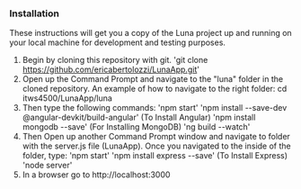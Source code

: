 ### Installation

These instructions will get you a copy of the Luna project up and running on your local machine for development and testing purposes.
 1. Begin by cloning this repository with git.
        'git clone https://github.com/ericabertolozzi/LunaApp.git'
 2. Open up the Command Prompt and navigate to the "luna" folder in the cloned repository. An example of how to navigate to the right folder:
        cd itws4500/LunaApp/luna
 3. Then type the following commands:
        'npm start'
        'npm install --save-dev @angular-devkit/build-angular' (To Install Angular)
        'npm install mongodb --save' (For Installing MongoDB)
        'ng build --watch'
 4. Then Open up another Command Prompt window and navigate to folder with the server.js file (LunaApp). Once you navigated to the inside of the folder, type:
        'npm start'
        'npm install express --save' (To Install Express)
        'node server'
 5. In a browser go to http://localhost:3000
